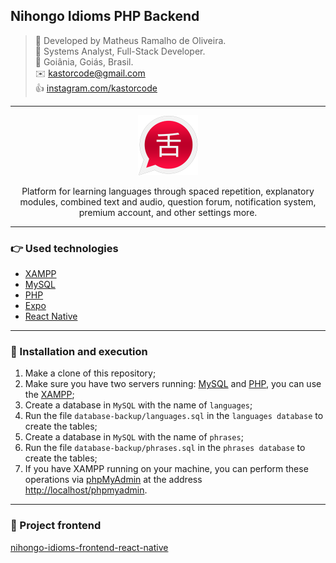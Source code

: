 ## Nihongo Idioms PHP Backend

> 👷 Developed by Matheus Ramalho de Oliveira.  
🔨 Systems Analyst, Full-Stack Developer.  
🏡 Goiânia, Goiás, Brasil.  
✉️ kastorcode@gmail.com  
👍 [instagram.com/kastorcode](https://www.instagram.com/kastorcode)

---

<p align="center">
  <img src="assets/icon.png" width="96" />
</p>

<p align="center">
    Platform for learning languages through spaced repetition, explanatory modules, combined text and audio, question forum, notification system, premium account, and other settings more.
</p>

---

### 👉 Used technologies

- [XAMPP](https://www.apachefriends.org)
- [MySQL](https://www.mysql.com)
- [PHP](https://www.php.net)
- [Expo](https://expo.dev)
- [React Native](https://reactnative.dev)

---

### 📜 Installation and execution

1. Make a clone of this repository;
2. Make sure you have two servers running: [MySQL](https://www.mysql.com) and [PHP](https://www.php.net), you can use the [XAMPP](https://www.apachefriends.org);
3. Create a database in `MySQL` with the name of `languages`;
4. Run the file `database-backup/languages.sql` in the `languages database` to create the tables;
5. Create a database in `MySQL` with the name of `phrases`;
6. Run the file `database-backup/phrases.sql` in the `phrases database` to create the tables;
7. If you have XAMPP running on your machine, you can perform these operations via [phpMyAdmin](https://www.phpmyadmin.net) at the address [http://localhost/phpmyadmin](http://localhost/phpmyadmin).

---

### 🎨 Project frontend

[nihongo-idioms-frontend-react-native](https://github.com/kastorcode/nihongo-idioms-frontend-react-native)
